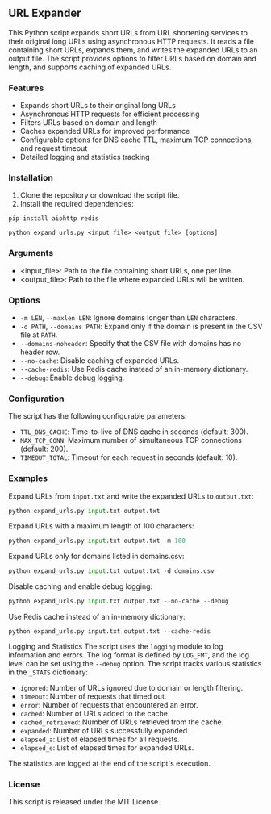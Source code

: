 ## URL Expander
This Python script expands short URLs from URL shortening services to their original long URLs using asynchronous HTTP requests. It reads a file containing short URLs, expands them, and writes the expanded URLs to an output file. The script provides options to filter URLs based on domain and length, and supports caching of expanded URLs.
### Features

- Expands short URLs to their original long URLs
- Asynchronous HTTP requests for efficient processing
- Filters URLs based on domain and length
- Caches expanded URLs for improved performance
- Configurable options for DNS cache TTL, maximum TCP connections, and request timeout
- Detailed logging and statistics tracking

### Installation

1. Clone the repository or download the script file.
2. Install the required dependencies:

```shell
pip install aiohttp redis
```


```shell
python expand_urls.py <input_file> <output_file> [options]
```
### Arguments

- <input_file>: Path to the file containing short URLs, one per line.
- <output_file>: Path to the file where expanded URLs will be written.

### Options

- `-m LEN`, `--maxlen LEN`: Ignore domains longer than `LEN` characters.
- `-d PATH`, `--domains PATH`: Expand only if the domain is present in the CSV file at `PATH`.
- `--domains-noheader`: Specify that the CSV file with domains has no header row.
- `--no-cache`: Disable caching of expanded URLs.
- `--cache-redis`: Use Redis cache instead of an in-memory dictionary.
- `--debug`: Enable debug logging.

### Configuration
The script has the following configurable parameters:

- `TTL_DNS_CACHE`: Time-to-live of DNS cache in seconds (default: 300).
- `MAX_TCP_CONN`: Maximum number of simultaneous TCP connections (default: 200).
- `TIMEOUT_TOTAL`: Timeout for each request in seconds (default: 10).

### Examples
Expand URLs from `input.txt` and write the expanded URLs to `output.txt`:
```python
python expand_urls.py input.txt output.txt
```
Expand URLs with a maximum length of 100 characters:
```python
python expand_urls.py input.txt output.txt -m 100
```
Expand URLs only for domains listed in domains.csv:
```python
python expand_urls.py input.txt output.txt -d domains.csv
```
Disable caching and enable debug logging:
```python
python expand_urls.py input.txt output.txt --no-cache --debug
```

Use Redis cache instead of an in-memory dictionary:

```
python expand_urls.py input.txt output.txt --cache-redis
```
Logging and Statistics
The script uses the `logging` module to log information and errors. The log format is defined by `LOG_FMT`, and the log level can be set using the `--debug` option.
The script tracks various statistics in the `_STATS` dictionary:

- `ignored`: Number of URLs ignored due to domain or length filtering.
- `timeout`: Number of requests that timed out.
- `error`: Number of requests that encountered an error.
- `cached`: Number of URLs added to the cache.
- `cached_retrieved`: Number of URLs retrieved from the cache.
- `expanded`: Number of URLs successfully expanded.
- `elapsed_a`: List of elapsed times for all requests.
- `elapsed_e`: List of elapsed times for expanded URLs.

The statistics are logged at the end of the script's execution.
### License
This script is released under the MIT License.